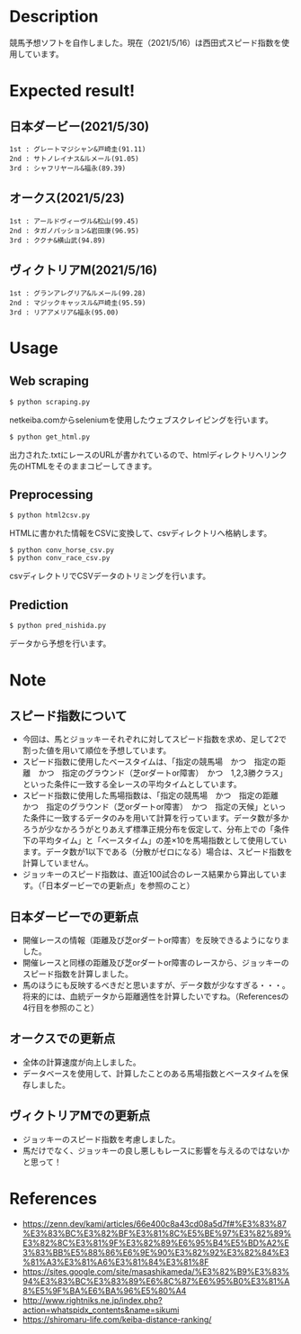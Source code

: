 # Description
競馬予想ソフトを自作しました。現在（2021/5/16）は西田式スピード指数を使用しています。

# Expected result!
## 日本ダービー(2021/5/30)
```
1st : グレートマジシャン&戸崎圭(91.11)
2nd : サトノレイナス&ルメール(91.05)
3rd : シャフリヤール&福永(89.39)
```
## オークス(2021/5/23)
```
1st : アールドヴィーヴル&松山(99.45)
2nd : タガノパッション&岩田康(96.95)
3rd : ククナ&横山武(94.89)
```
## ヴィクトリアM(2021/5/16)
```
1st : グランアレグリア&ルメール(99.28)
2nd : マジックキャッスル&戸崎圭(95.59)
3rd : リアアメリア&福永(95.00)
```

# Usage
## Web scraping
```
$ python scraping.py
```
netkeiba.comからseleniumを使用したウェブスクレイピングを行います。
```
$ python get_html.py
```
出力された.txtにレースのURLが書かれているので、htmlディレクトリへリンク先のHTMLをそのままコピーしてきます。
## Preprocessing
```
$ python html2csv.py
```
HTMLに書かれた情報をCSVに変換して、csvディレクトリへ格納します。
```
$ python conv_horse_csv.py
$ python conv_race_csv.py
```
csvディレクトリでCSVデータのトリミングを行います。
## Prediction
```
$ python pred_nishida.py
```
データから予想を行います。

# Note
## スピード指数について
- 今回は、馬とジョッキーそれぞれに対してスピード指数を求め、足して2で割った値を用いて順位を予想しています。
- スピード指数に使用したベースタイムは、「指定の競馬場　かつ　指定の距離　かつ　指定のグラウンド（芝orダートor障害）　かつ　1,2,3勝クラス」といった条件に一致する全レースの平均タイムとしています。
- スピード指数に使用した馬場指数は、「指定の競馬場　かつ　指定の距離　かつ　指定のグラウンド（芝orダートor障害）　かつ　指定の天候」といった条件に一致するデータのみを用いて計算を行っています。データ数が多かろうが少なかろうがとりあえず標準正規分布を仮定して、分布上での「条件下の平均タイム」と「ベースタイム」の差×10を馬場指数として使用しています。データ数が1以下である（分散がゼロになる）場合は、スピード指数を計算していません。
- ジョッキーのスピード指数は、直近100試合のレース結果から算出しています。（「日本ダービーでの更新点」を参照のこと）
## 日本ダービーでの更新点
- 開催レースの情報（距離及び芝orダートor障害）を反映できるようになりました。
- 開催レースと同様の距離及び芝orダートor障害のレースから、ジョッキーのスピード指数を計算しました。
- 馬のほうにも反映するべきだと思いますが、データ数が少なすぎる・・・。将来的には、血統データから距離適性を計算したいですね。（Referencesの4行目を参照のこと）
## オークスでの更新点
- 全体の計算速度が向上しました。
- データベースを使用して、計算したことのある馬場指数とベースタイムを保存しました。
## ヴィクトリアMでの更新点
- ジョッキーのスピード指数を考慮しました。
- 馬だけでなく、ジョッキーの良し悪しもレースに影響を与えるのではないかと思って！

# References
- https://zenn.dev/kami/articles/66e400c8a43cd08a5d7f#%E3%83%87%E3%83%BC%E3%82%BF%E3%81%8C%E5%BE%97%E3%82%89%E3%82%8C%E3%81%9F%E3%82%89%E6%95%B4%E5%BD%A2%E3%83%BB%E5%88%86%E6%9E%90%E3%82%92%E3%82%84%E3%81%A3%E3%81%A6%E3%81%84%E3%81%8F
- https://sites.google.com/site/masashikameda/%E3%82%B9%E3%83%94%E3%83%BC%E3%83%89%E6%8C%87%E6%95%B0%E3%81%A8%E5%9F%BA%E6%BA%96%E5%80%A4
- http://www.rightniks.ne.jp/index.php?action=whatspidx_contents&name=sikumi
- https://shiromaru-life.com/keiba-distance-ranking/